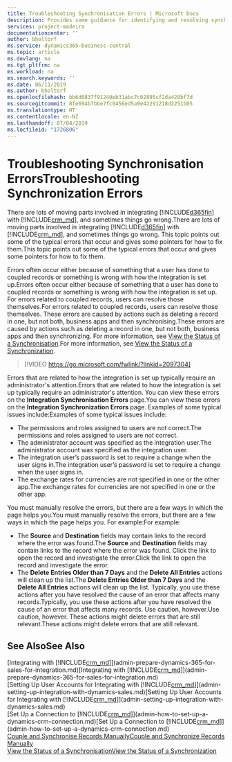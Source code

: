 ```yaml
---
title: Troubleshooting Synchronisation Errors | Microsoft Docs
description: Provides some guidance for identifying and resolving synchronisation errors.
services: project-madeira
documentationcenter: ''
author: bholtorf
ms.service: dynamics365-business-central
ms.topic: article
ms.devlang: na
ms.tgt_pltfrm: na
ms.workload: na
ms.search.keywords: ''
ms.date: 06/11/2019
ms.author: bholtorf
ms.openlocfilehash: bb6d0837f91240eb31abc7c02895cf2da420bf7d
ms.sourcegitcommit: 8fe694b7bbe7fc0456ed5a9e42291218d2251b05
ms.translationtype: HT
ms.contentlocale: en-NZ
ms.lasthandoff: 07/04/2019
ms.locfileid: "1726806"
---
```

# <a name="troubleshooting-synchronization-errors"></a><span data-ttu-id="d180e-103">Troubleshooting Synchronisation Errors</span><span class="sxs-lookup"><span data-stu-id="d180e-103">Troubleshooting Synchronization Errors</span></span>
<span data-ttu-id="d180e-104">There are lots of moving parts involved in integrating [!INCLUDE[d365fin](includes/d365fin_md.md)] with [!INCLUDE[crm_md](includes/crm_md.md)], and sometimes things go wrong.</span><span class="sxs-lookup"><span data-stu-id="d180e-104">There are lots of moving parts involved in integrating [!INCLUDE[d365fin](includes/d365fin_md.md)] with [!INCLUDE[crm_md](includes/crm_md.md)], and sometimes things go wrong.</span></span> <span data-ttu-id="d180e-105">This topic points out some of the typical errors that occur and gives some pointers for how to fix them.</span><span class="sxs-lookup"><span data-stu-id="d180e-105">This topic points out some of the typical errors that occur and gives some pointers for how to fix them.</span></span>

<span data-ttu-id="d180e-106">Errors often occur either because of something that a user has done to coupled records or something is wrong with how the integration is set up.</span><span class="sxs-lookup"><span data-stu-id="d180e-106">Errors often occur either because of something that a user has done to coupled records or something is wrong with how the integration is set up.</span></span> <span data-ttu-id="d180e-107">For errors related to coupled records, users can resolve those themselves.</span><span class="sxs-lookup"><span data-stu-id="d180e-107">For errors related to coupled records, users can resolve those themselves.</span></span> <span data-ttu-id="d180e-108">These errors are caused by actions such as deleting a record in one, but not both, business apps and then synchronising.</span><span class="sxs-lookup"><span data-stu-id="d180e-108">These errors are caused by actions such as deleting a record in one, but not both, business apps and then synchronizing.</span></span> <span data-ttu-id="d180e-109">For more information, see [View the Status of a Synchronisation](admin-how-to-view-synchronization-status.md).</span><span class="sxs-lookup"><span data-stu-id="d180e-109">For more information, see [View the Status of a Synchronization](admin-how-to-view-synchronization-status.md).</span></span>

> [!VIDEO https://go.microsoft.com/fwlink/?linkid=2097304]

<span data-ttu-id="d180e-110">Errors that are related to how the integration is set up typically require an administrator's attention.</span><span class="sxs-lookup"><span data-stu-id="d180e-110">Errors that are related to how the integration is set up typically require an administrator's attention.</span></span> <span data-ttu-id="d180e-111">You can view these errors on the **Integration Synchronisation Errors** page.</span><span class="sxs-lookup"><span data-stu-id="d180e-111">You can view these errors on the **Integration Synchronization Errors** page.</span></span> <span data-ttu-id="d180e-112">Examples of some typical issues include:</span><span class="sxs-lookup"><span data-stu-id="d180e-112">Examples of some typical issues include:</span></span>  
  
* <span data-ttu-id="d180e-113">The permissions and roles assigned to users are not correct.</span><span class="sxs-lookup"><span data-stu-id="d180e-113">The permissions and roles assigned to users are not correct.</span></span>  
* <span data-ttu-id="d180e-114">The administrator account was specified as the integration user.</span><span class="sxs-lookup"><span data-stu-id="d180e-114">The administrator account was specified as the integration user.</span></span>  
* <span data-ttu-id="d180e-115">The integration user’s password is set to require a change when the user signs in.</span><span class="sxs-lookup"><span data-stu-id="d180e-115">The integration user’s password is set to require a change when the user signs in.</span></span>  
* <span data-ttu-id="d180e-116">The exchange rates for currencies are not specified in one or the other app.</span><span class="sxs-lookup"><span data-stu-id="d180e-116">The exchange rates for currencies are not specified in one or the other app.</span></span>  
  
<span data-ttu-id="d180e-117">You must manually resolve the errors, but there are a few ways in which the page helps you.</span><span class="sxs-lookup"><span data-stu-id="d180e-117">You must manually resolve the errors, but there are a few ways in which the page helps you.</span></span> <span data-ttu-id="d180e-118">For example:</span><span class="sxs-lookup"><span data-stu-id="d180e-118">For example:</span></span>  

* <span data-ttu-id="d180e-119">The **Source** and **Destination** fields may contain links to the record where the error was found.</span><span class="sxs-lookup"><span data-stu-id="d180e-119">The **Source** and **Destination** fields may contain links to the record where the error was found.</span></span> <span data-ttu-id="d180e-120">Click the link to open the record and investigate the error.</span><span class="sxs-lookup"><span data-stu-id="d180e-120">Click the link to open the record and investigate the error.</span></span>  
* <span data-ttu-id="d180e-121">The **Delete Entries Older than 7 Days** and the **Delete All Entries** actions will clean up the list.</span><span class="sxs-lookup"><span data-stu-id="d180e-121">The **Delete Entries Older than 7 Days** and the **Delete All Entries** actions will clean up the list.</span></span> <span data-ttu-id="d180e-122">Typically, you use these actions after you have resolved the cause of an error that affects many records.</span><span class="sxs-lookup"><span data-stu-id="d180e-122">Typically, you use these actions after you have resolved the cause of an error that affects many records.</span></span> <span data-ttu-id="d180e-123">Use caution, however.</span><span class="sxs-lookup"><span data-stu-id="d180e-123">Use caution, however.</span></span> <span data-ttu-id="d180e-124">These actions might delete errors that are still relevant.</span><span class="sxs-lookup"><span data-stu-id="d180e-124">These actions might delete errors that are still relevant.</span></span>

## <a name="see-also"></a><span data-ttu-id="d180e-125">See Also</span><span class="sxs-lookup"><span data-stu-id="d180e-125">See Also</span></span>
<span data-ttu-id="d180e-126">[Integrating with [!INCLUDE[crm_md](includes/crm_md.md)]](admin-prepare-dynamics-365-for-sales-for-integration.md)</span><span class="sxs-lookup"><span data-stu-id="d180e-126">[Integrating with [!INCLUDE[crm_md](includes/crm_md.md)]](admin-prepare-dynamics-365-for-sales-for-integration.md)</span></span>  
<span data-ttu-id="d180e-127">[Setting Up User Accounts for Integrating with [!INCLUDE[crm_md](includes/crm_md.md)]](admin-setting-up-integration-with-dynamics-sales.md)</span><span class="sxs-lookup"><span data-stu-id="d180e-127">[Setting Up User Accounts for Integrating with [!INCLUDE[crm_md](includes/crm_md.md)]](admin-setting-up-integration-with-dynamics-sales.md)</span></span>  
<span data-ttu-id="d180e-128">[Set Up a Connection to [!INCLUDE[crm_md](includes/crm_md.md)]](admin-how-to-set-up-a-dynamics-crm-connection.md)</span><span class="sxs-lookup"><span data-stu-id="d180e-128">[Set Up a Connection to [!INCLUDE[crm_md](includes/crm_md.md)]](admin-how-to-set-up-a-dynamics-crm-connection.md)</span></span>  
[<span data-ttu-id="d180e-129">Couple and Synchronise Records Manually</span><span class="sxs-lookup"><span data-stu-id="d180e-129">Couple and Synchronize Records Manually</span></span>](admin-how-to-couple-and-synchronize-records-manually.md)  
[<span data-ttu-id="d180e-130">View the Status of a Synchronisation</span><span class="sxs-lookup"><span data-stu-id="d180e-130">View the Status of a Synchronization</span></span>](admin-how-to-view-synchronization-status.md)  